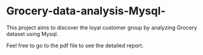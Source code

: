 # Grocery-data-analysis-Mysql-

This project aims to discover the loyal customer group by analyzing Grocery dataset using Mysql.

Feel free to go to the pdf file to see the detailed report.
